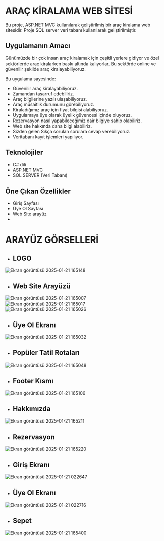 # ARAÇ KİRALAMA WEB SİTESİ
Bu proje, ASP.NET MVC kullanılarak geliştirilmiş bir araç kiralama web sitesidir. Proje SQL server veri tabanı kullanılarak geliştirilmiştir.

## Uygulamanın Amacı
Günümüzde bir çok insan araç kiralamak için çeşitli yerlere gidiyor ve özel sektörlerde araç kiralarken baskı altında kalıyorlar. Bu sektörde online ve güvenilir şekilde araç kiralayabiliyoruz.

Bu uygulama sayesinde:
- Güvenilir araç kiralayabiliyoruz.
- Zamandan tasarruf edebiliriz.
- Araç bilgilerine yazılı ulaşabiliyoruz.
- Araç müsaitlik durumunu görebiliyoruz.
- Kiraladığımız araç için fiyat bilgisi alabiliyoruz.
- Uygulamaya üye olarak üyelik güvencesi içinde oluyoruz.
- Rezervasyon nasıl yapabileceğimiz dair bilgiye sahip olabiliriz.
- Web site hakkında daha bilgi alabiliriz.
- Sizden gelen Sıkça sorulan sorulara cevap verebiliyoruz.
- Veritabanı kayıt işlemleri yapılıyor.
  
  
## Teknolojiler
- C# dili
- ASP.NET MVC
- SQL SERVER (Veri Tabanı)
  
## Öne Çıkan Özellikler
- Giriş Sayfası
- Üye Ol Sayfası
- Web Site arayüz
- 

 #  ARAYÜZ GÖRSELLERİ

* ## LOGO
 ![Ekran görüntüsü 2025-01-21 165148](https://github.com/user-attachments/assets/b94a5193-25f7-4c21-a21a-308b75f4a2b3)

* ## Web Site Arayüzü
![Ekran görüntüsü 2025-01-21 165007](https://github.com/user-attachments/assets/fa0b4e70-c657-4578-bfc7-b738dbdbfc60)
![Ekran görüntüsü 2025-01-21 165017](https://github.com/user-attachments/assets/528bdb55-8342-46b0-9377-7906f97f0af9)
![Ekran görüntüsü 2025-01-21 165026](https://github.com/user-attachments/assets/9804b3b9-b61e-40c8-b9be-8c2b74e91ff8)
* ## Üye Ol Ekranı
![Ekran görüntüsü 2025-01-21 165032](https://github.com/user-attachments/assets/f77c2bc0-d86f-4423-9bca-2f29a8d446c0)
* ## Popüler Tatil Rotaları
![Ekran görüntüsü 2025-01-21 165048](https://github.com/user-attachments/assets/13d70738-4243-462d-9a54-e0e155106a42)
* ## Footer Kısmı
![Ekran görüntüsü 2025-01-21 165106](https://github.com/user-attachments/assets/f968456d-8f6a-4988-b9e4-80788e8e3058)
* ## Hakkımızda
![Ekran görüntüsü 2025-01-21 165211](https://github.com/user-attachments/assets/970b9683-adf7-45bb-bf83-64a043f6ac1c)
* ## Rezervasyon
![Ekran görüntüsü 2025-01-21 165220](https://github.com/user-attachments/assets/5c43a9ef-4a44-4358-9302-559467c5613f)
* ## Giriş Ekranı
![Ekran görüntüsü 2025-01-21 022647](https://github.com/user-attachments/assets/cb43edce-0cf6-49cf-8351-36fde0b27465)
* ## Üye Ol Ekranı
![Ekran görüntüsü 2025-01-21 022716](https://github.com/user-attachments/assets/a0d247f9-4925-4b51-b47a-531ea0cc085a)
* ## Sepet
![Ekran görüntüsü 2025-01-21 165400](https://github.com/user-attachments/assets/7c6bfc1d-812e-42e0-af43-6a8230d86e66)











